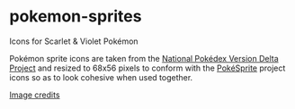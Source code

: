 # pokemon-sprites

Icons for Scarlet & Violet Pokémon

Pokémon sprite icons are taken from the [National Pokédex Version Delta Project](https://www.deviantart.com/mbcmechachu/art/National-Pokedex-Icon-Dex-824897934) and resized to 68x56 pixels to conform with the [PokéSprite](https://github.com/msikma/pokesprite) project icons so as to look cohesive when used together.

[Image credits](https://docs.google.com/spreadsheets/d/1kI_PDXnbghxjN2LBvxA6Pz-QqMYlVGN3Z1EivXOYwNY/edit?gid=0#gid=0)

